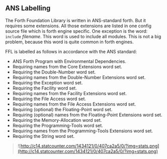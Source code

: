 ## ANS Labelling ##

The Forth Foundation Library is written in ANS-standard forth. But it requires some
extensions. All those extensions are listed in one config source file which is forth
engine specific. One exception is the word: `include` _filename_. This word
is used to include all modules. This is not a big problem, because this word is
quite common in forth engines.

FFL is labelled as follows in accordance with the ANS standard:

  * ANS Forth Program with Environmental Dependencies.
  * Requiring names from the Core Extensions word set.
  * Requiring the Double-Number word set.
  * Requiring names from the Double-Number Extensions word set.
  * Requiring the Exception word set.
  * Requiring the Facility word set.
  * Requiring names from the Facility Extensions word set.
  * Requiring the File Access word set.
  * Requiring names from the File Access Extensions word set.
  * Requiring (optional) the Floating-Point word set.
  * Requiring (optional) names from the Floating-Point Extensions word set.
  * Requiring the Memory-Allocation word set.
  * Requiring the Programming-Tools word set.
  * Requiring names from the Programming-Tools Extensions word set.
  * Requiring the String word set.

> ![http://c14.statcounter.com/1434121/0/407ca2a5/0/?img=stats.png](http://c14.statcounter.com/1434121/0/407ca2a5/0/?img=stats.png)
